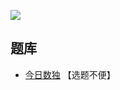 ![](https://cn.sudoku.today/pic/03/battenburg/64769_346619.png)

## 题库
- [今日数独](https://cn.sudoku.today/g-battenburg-sudoku/) 【选题不便】